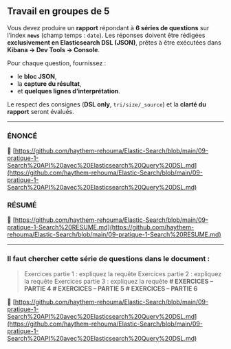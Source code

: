 ## Travail en groupes de 5

Vous devez produire un **rapport** répondant à **6 séries de questions** sur l’index **`news`** (champ temps : `date`).
Les réponses doivent être rédigées **exclusivement en Elasticsearch DSL (JSON)**, prêtes à être exécutées dans **Kibana → Dev Tools → Console**.

Pour chaque question, fournissez :

* le **bloc JSON**,
* la **capture du résultat**,
* et **quelques lignes d’interprétation**.

Le respect des consignes (**DSL only**, `tri/size/_source`) et la **clarté du rapport** seront évalués.

---

### ÉNONCÉ

🔗 [https://github.com/haythem-rehouma/Elastic-Search/blob/main/09-pratique-1-Search%20API%20avec%20Elasticsearch%20Query%20DSL.md](https://github.com/haythem-rehouma/Elastic-Search/blob/main/09-pratique-1-Search%20API%20avec%20Elasticsearch%20Query%20DSL.md)

### RÉSUMÉ

🔗 [https://github.com/haythem-rehouma/Elastic-Search/blob/main/09-pratique-1-Search%20RESUME.md](https://github.com/haythem-rehouma/Elastic-Search/blob/main/09-pratique-1-Search%20RESUME.md)

---

### Il faut chercher cette série de questions dans le document :

> Exercices partie 1 : expliquez la requête
> Exercices partie 2 : expliquez la requête
> Exercices partie 3 : expliquez la requête
> **# EXERCICES – PARTIE 4**
> **# EXERCICES – PARTIE 5**
> **# EXERCICES – PARTIE 6**

🔗 [https://github.com/haythem-rehouma/Elastic-Search/blob/main/09-pratique-1-Search%20API%20avec%20Elasticsearch%20Query%20DSL.md](https://github.com/haythem-rehouma/Elastic-Search/blob/main/09-pratique-1-Search%20API%20avec%20Elasticsearch%20Query%20DSL.md)


